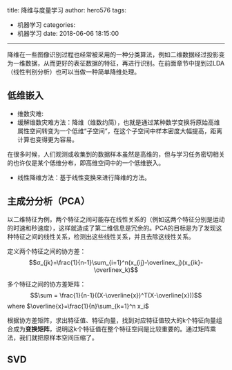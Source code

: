 title: 降维与度量学习
author: hero576
tags:
  - 机器学习
categories:
  - 机器学习
date: 2018-06-06 18:15:00
---
> 
<!-- more -->


降维在一些图像识别过程也经常被采用的一种分类算法，例如二维数据经过投影变为一维数据，从而更好的表征数据的特征，再进行识别。在前面章节中提到过LDA（线性判别分析）也可以当做一种简单降维处理。

## 低维嵌入
- 维数灾难:
- 缓解维数灾难方法：降维（维数约简），也就是通过某种数学变换将原始高维属性空间转变为一个低维“子空间”，在这个子空间中样本密度大幅提高，距离计算也变得更为容易。 

在很多时候，人们观测或收集到的数据样本虽然是高维的，但与学习任务密切相关的也许仅是某个低维分布，即高维空间中的一个低维嵌入。   
- 线性降维方法：基于线性变换来进行降维的方法。

## 主成分分析（PCA）
 以二维特征为例，两个特征之间可能存在线性关系的（例如这两个特征分别是运动的时速和秒速度），这样就造成了第二维信息是冗余的。PCA的目标是为了发现这种特征之间的线性关系，检测出这些线性关系，并且去除这线性关系。

定义两个特征之间的协方差：
$$σ_{jk}=\frac{1}{n-1}\sum_{i=1}^n(x_{ij}-\overlinex_j)(x_{ik}-\overlinex_k)$$

多个特征之间的协方差矩阵：
$$\sum = \frac{1}{n-1}((X-\overline{x})^T(X-\overline{x}))$$
where $\overline{x}=\frac{1}{n}\sum_{k=1}^n x_i$

根据协方差矩阵，求出特征值、特征向量，找到对应特征值较大的k个特征向量组合成为**变换矩阵**，说明这k个特征值在整个特征空间是比较重要的。通过矩阵乘法，我们就把原样本空间压缩了。

## SVD






